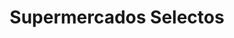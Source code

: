 ---
title: "Supermercados Selectos"
url: /barrio-pueblo/supermercados-selectos/
shop: Supermarkt
---